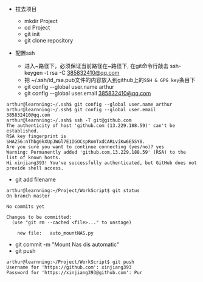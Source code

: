 - 拉去项目
    * mkdir Project
    * cd Project
    * git init
    * git clone repository

- 配置ssh
    * 进入~路径下，必须保证当前路径在~路径下, 在git命令行敲击 ssh-keygen -t  rsa -C 385832410@qq.com
    * 把 ~/.ssh/id_rsa.pub文件的内容放入到github上的`SSH & GPG key`条目下
    * git config --global user.name arthur
    * git config --global user.email 385832410@qq.com
```
arthur@learnning:~/.ssh$ git config --global user.name arthur
arthur@learnning:~/.ssh$ git config --global user.email 385832410@qq.com
arthur@learnning:~/.ssh$ ssh -T git@github.com
The authenticity of host 'github.com (13.229.188.59)' can't be established.
RSA key fingerprint is SHA256:nThbg6kXUpJWGl7E1IGOCspRomTxdCARLviKw6E5SY8.
Are you sure you want to continue connecting (yes/no)? yes
Warning: Permanently added 'github.com,13.229.188.59' (RSA) to the list of known hosts.
Hi xinjiang393! You've successfully authenticated, but GitHub does not provide shell access.
```
- git add filename
```
arthur@learnning:~/Project/WorkScript$ git status
On branch master

No commits yet

Changes to be committed:
  (use "git rm --cached <file>..." to unstage)

    new file:   auto_mountNAS.py

```
- git commit -m "Mount Nas dis automatic"
- git push
```
arthur@learnning:~/Project/WorkScript$ git push
Username for 'https://github.com': xinjiang393
Password for 'https://xinjiang393@github.com': Pur
```